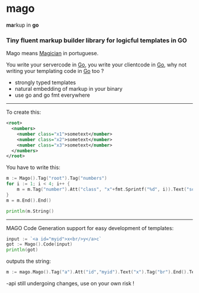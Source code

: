 # mago
**ma**rkup in **go**

### Tiny fluent markup builder library for logicful templates in GO


Mago means [Magician](http://pt.wikipedia.org/wiki/Mago) in portuguese.

You write your servercode in [Go](http://www.golang.org), you write your clientcode in [Go](http://www.gopherjs.org/), why not writing your templating code in [Go](https://github.com/rusco/mago) too ?

* strongly typed templates
* natural embedding of markup in your binary
* use go and go fmt everywhere


***

To create this:
```xml
<root>
  <numbers>
    <number class="x1">sometext</number>
    <number class="x2">sometext</number>
    <number class="x3">sometext</number>
  </numbers>
</root>
```

You have to write this:
```go
m := Mago().Tag("root").Tag("numbers")
for i := 1; i < 4; i++ {
	m = m.Tag("number").Att("class", "x"+fmt.Sprintf("%d", i)).Text("sometext").End()
}
m = m.End().End()

println(m.String()
```


***

MAGO Code Generation support for easy development of templates:
```go
input := `<a id="myid">x<br/>y</a>c`
got := Mago().Code(input)
println(got)
```

outputs the string:
```go
m := mago.Mago().Tag("a").Att("id","myid").Text("x").Tag("br").End().Text("y").End().Text("c").String()
```

-api still undergoing changes, use on your own risk !
